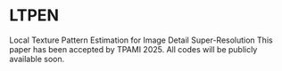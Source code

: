 # LTPEN
Local Texture Pattern Estimation for Image Detail Super-Resolution
This paper has been accepted by TPAMI 2025.
All codes will be publicly available soon.
